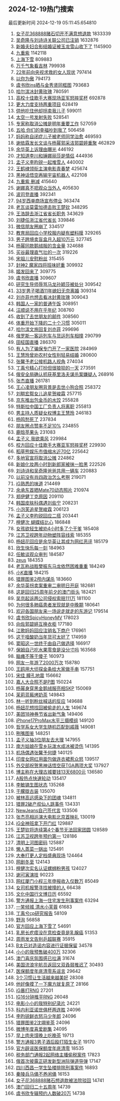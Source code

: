 ## 2024-12-19热门搜索 
最后更新时间 2024-12-19 05:11:45.654810 
1. [女子花368888赌石切开不满意想退款](https://s.weibo.com/weibo?q=%23%E5%A5%B3%E5%AD%90%E8%8A%B1368888%E8%B5%8C%E7%9F%B3%E5%88%87%E5%BC%80%E4%B8%8D%E6%BB%A1%E6%84%8F%E6%83%B3%E9%80%80%E6%AC%BE%23&t=31&band_rank=1&Refer=top) 1833339
1. [吴奇隆与刘诗诗关联公司已注销](https://s.weibo.com/weibo?q=%23%E5%90%B4%E5%A5%87%E9%9A%86%E4%B8%8E%E5%88%98%E8%AF%97%E8%AF%97%E5%85%B3%E8%81%94%E5%85%AC%E5%8F%B8%E5%B7%B2%E6%B3%A8%E9%94%80%23&t=31&band_rank=1&Refer=top) 1632876
1. [新婚夫妇合影结婚证被玉龙雪山收下了](https://s.weibo.com/weibo?q=%23%E6%96%B0%E5%A9%9A%E5%A4%AB%E5%A6%87%E5%90%88%E5%BD%B1%E7%BB%93%E5%A9%9A%E8%AF%81%E8%A2%AB%E7%8E%89%E9%BE%99%E9%9B%AA%E5%B1%B1%E6%94%B6%E4%B8%8B%E4%BA%86%23&t=31&band_rank=2&Refer=top) 1145900
1. [九重紫](https://s.weibo.com/weibo?q=%E4%B9%9D%E9%87%8D%E7%B4%AB&t=31&band_rank=1&Refer=top) 1142118
1. [上海下雪](https://s.weibo.com/weibo?q=%E4%B8%8A%E6%B5%B7%E4%B8%8B%E9%9B%AA&t=31&band_rank=2&Refer=top) 809883
1. [万千气象看吉林](https://s.weibo.com/weibo?q=%23%E4%B8%87%E5%8D%83%E6%B0%94%E8%B1%A1%E7%9C%8B%E5%90%89%E6%9E%97%23&t=31&band_rank=3&Refer=top) 799938
1. [22年前向央视求救的女人现状](https://s.weibo.com/weibo?q=%2322%E5%B9%B4%E5%89%8D%E5%90%91%E5%A4%AE%E8%A7%86%E6%B1%82%E6%95%91%E7%9A%84%E5%A5%B3%E4%BA%BA%E7%8E%B0%E7%8A%B6%23&t=31&band_rank=4&Refer=top) 797414
1. [以你为傲](https://s.weibo.com/weibo?q=%23%E4%BB%A5%E4%BD%A0%E4%B8%BA%E5%82%B2%23&t=31&band_rank=3&Refer=top) 794173
1. [虞书欣ins晒与金秀贤同框图](https://s.weibo.com/weibo?q=%23%E8%99%9E%E4%B9%A6%E6%AC%A3ins%E6%99%92%E4%B8%8E%E9%87%91%E7%A7%80%E8%B4%A4%E5%90%8C%E6%A1%86%E5%9B%BE%23&t=31&band_rank=5&Refer=top) 793683
1. [哈尔滨冰封黄玫瑰](https://s.weibo.com/weibo?q=%E5%93%88%E5%B0%94%E6%BB%A8%E5%86%B0%E5%B0%81%E9%BB%84%E7%8E%AB%E7%91%B0&t=31&band_rank=2&Refer=top) 780591
1. [高校十佳歌手大赛现场亚军怒摔奖杯](https://s.weibo.com/weibo?q=%23%E9%AB%98%E6%A0%A1%E5%8D%81%E4%BD%B3%E6%AD%8C%E6%89%8B%E5%A4%A7%E8%B5%9B%E7%8E%B0%E5%9C%BA%E4%BA%9A%E5%86%9B%E6%80%92%E6%91%94%E5%A5%96%E6%9D%AF%23&t=31&band_rank=4&Refer=top) 692878
1. [更大力度支持两重项目](https://s.weibo.com/weibo?q=%23%E6%9B%B4%E5%A4%A7%E5%8A%9B%E5%BA%A6%E6%94%AF%E6%8C%81%E4%B8%A4%E9%87%8D%E9%A1%B9%E7%9B%AE%23&t=31&band_rank=6&Refer=top) 628419
1. [供他吃住他却拐卖我儿子](https://s.weibo.com/weibo?q=%23%E4%BE%9B%E4%BB%96%E5%90%83%E4%BD%8F%E4%BB%96%E5%8D%B4%E6%8B%90%E5%8D%96%E6%88%91%E5%84%BF%E5%AD%90%23&t=31&band_rank=7&Refer=top) 599011
1. [太空一号发射失败](https://s.weibo.com/weibo?q=%23%E5%A4%AA%E7%A9%BA%E4%B8%80%E5%8F%B7%E5%8F%91%E5%B0%84%E5%A4%B1%E8%B4%A5%23&t=31&band_rank=8&Refer=top) 528541
1. [专家称取消公摊是明年重要工作](https://s.weibo.com/weibo?q=%23%E4%B8%93%E5%AE%B6%E7%A7%B0%E5%8F%96%E6%B6%88%E5%85%AC%E6%91%8A%E6%98%AF%E6%98%8E%E5%B9%B4%E9%87%8D%E8%A6%81%E5%B7%A5%E4%BD%9C%23&t=31&band_rank=6&Refer=top) 527059
1. [五哈 你们的幸福吵到我了](https://s.weibo.com/weibo?q=%E4%BA%94%E5%93%88%20%E4%BD%A0%E4%BB%AC%E7%9A%84%E5%B9%B8%E7%A6%8F%E5%90%B5%E5%88%B0%E6%88%91%E4%BA%86&t=31&band_rank=7&Refer=top) 506458
1. [妈妈称自闭症儿子被老师同学治愈](https://s.weibo.com/weibo?q=%23%E5%A6%88%E5%A6%88%E7%A7%B0%E8%87%AA%E9%97%AD%E7%97%87%E5%84%BF%E5%AD%90%E8%A2%AB%E8%80%81%E5%B8%88%E5%90%8C%E5%AD%A6%E6%B2%BB%E6%84%88%23&t=31&band_rank=4&Refer=top) 469593
1. [谢依霖发长文谈与杨幂郭采洁郭碧婷重聚](https://s.weibo.com/weibo?q=%23%E8%B0%A2%E4%BE%9D%E9%9C%96%E5%8F%91%E9%95%BF%E6%96%87%E8%B0%88%E4%B8%8E%E6%9D%A8%E5%B9%82%E9%83%AD%E9%87%87%E6%B4%81%E9%83%AD%E7%A2%A7%E5%A9%B7%E9%87%8D%E8%81%9A%23&t=31&band_rank=9&Refer=top) 462829
1. [余华英上诉理由曝光](https://s.weibo.com/weibo?q=%E4%BD%99%E5%8D%8E%E8%8B%B1%E4%B8%8A%E8%AF%89%E7%90%86%E7%94%B1%E6%9B%9D%E5%85%89&t=31&band_rank=10&Refer=top) 446192
1. [才知道李川和锤娜丽莎是情侣](https://s.weibo.com/weibo?q=%E6%89%8D%E7%9F%A5%E9%81%93%E6%9D%8E%E5%B7%9D%E5%92%8C%E9%94%A4%E5%A8%9C%E4%B8%BD%E8%8E%8E%E6%98%AF%E6%83%85%E4%BE%A3&t=31&band_rank=11&Refer=top) 444936
1. [孟子义李昀锐一起堆雪人](https://s.weibo.com/weibo?q=%23%E5%AD%9F%E5%AD%90%E4%B9%89%E6%9D%8E%E6%98%80%E9%94%90%E4%B8%80%E8%B5%B7%E5%A0%86%E9%9B%AA%E4%BA%BA%23&t=31&band_rank=12&Refer=top) 440002
1. [王鹤棣领衔主演电影青春梦](https://s.weibo.com/weibo?q=%23%E7%8E%8B%E9%B9%A4%E6%A3%A3%E9%A2%86%E8%A1%94%E4%B8%BB%E6%BC%94%E7%94%B5%E5%BD%B1%E9%9D%92%E6%98%A5%E6%A2%A6%23&t=31&band_rank=13&Refer=top) 425674
1. [黑神话悟空再输宇宙机器人](https://s.weibo.com/weibo?q=%23%E9%BB%91%E7%A5%9E%E8%AF%9D%E6%82%9F%E7%A9%BA%E5%86%8D%E8%BE%93%E5%AE%87%E5%AE%99%E6%9C%BA%E5%99%A8%E4%BA%BA%23&t=31&band_rank=5&Refer=top) 422108
1. [九重紫 删减](https://s.weibo.com/weibo?q=%E4%B9%9D%E9%87%8D%E7%B4%AB%20%E5%88%A0%E5%87%8F&t=31&band_rank=6&Refer=top) 415640
1. [谢娜真不把观众当外人](https://s.weibo.com/weibo?q=%E8%B0%A2%E5%A8%9C%E7%9C%9F%E4%B8%8D%E6%8A%8A%E8%A7%82%E4%BC%97%E5%BD%93%E5%A4%96%E4%BA%BA&t=31&band_rank=14&Refer=top) 405630
1. [波司登直播](https://s.weibo.com/weibo?q=%E6%B3%A2%E5%8F%B8%E7%99%BB%E7%9B%B4%E6%92%AD&t=31&band_rank=7&Refer=top) 392341
1. [94岁西单商场宣布停业](https://s.weibo.com/weibo?q=%2394%E5%B2%81%E8%A5%BF%E5%8D%95%E5%95%86%E5%9C%BA%E5%AE%A3%E5%B8%83%E5%81%9C%E4%B8%9A%23&t=31&band_rank=8&Refer=top) 363474
1. [老瓦谈莫雷加德击败王楚钦](https://s.weibo.com/weibo?q=%23%E8%80%81%E7%93%A6%E8%B0%88%E8%8E%AB%E9%9B%B7%E5%8A%A0%E5%BE%B7%E5%87%BB%E8%B4%A5%E7%8E%8B%E6%A5%9A%E9%92%A6%23&t=31&band_rank=9&Refer=top) 348295
1. [王浩辞去浙江省省长职务](https://s.weibo.com/weibo?q=%23%E7%8E%8B%E6%B5%A9%E8%BE%9E%E5%8E%BB%E6%B5%99%E6%B1%9F%E7%9C%81%E7%9C%81%E9%95%BF%E8%81%8C%E5%8A%A1%23&t=31&band_rank=11&Refer=top) 343629
1. [刘捷任浙江省代省长](https://s.weibo.com/weibo?q=%23%E5%88%98%E6%8D%B7%E4%BB%BB%E6%B5%99%E6%B1%9F%E7%9C%81%E4%BB%A3%E7%9C%81%E9%95%BF%23&t=31&band_rank=12&Refer=top) 339846
1. [微信朋友圈崩了](https://s.weibo.com/weibo?q=%E5%BE%AE%E4%BF%A1%E6%9C%8B%E5%8F%8B%E5%9C%88%E5%B4%A9%E4%BA%86&t=31&band_rank=13&Refer=top) 334517
1. [教育局回应小学校服内疑有塑料膜](https://s.weibo.com/weibo?q=%23%E6%95%99%E8%82%B2%E5%B1%80%E5%9B%9E%E5%BA%94%E5%B0%8F%E5%AD%A6%E6%A0%A1%E6%9C%8D%E5%86%85%E7%96%91%E6%9C%89%E5%A1%91%E6%96%99%E8%86%9C%23&t=31&band_rank=14&Refer=top) 329265
1. [男子跨境卖盲盒月入超10万元](https://s.weibo.com/weibo?q=%23%E7%94%B7%E5%AD%90%E8%B7%A8%E5%A2%83%E5%8D%96%E7%9B%B2%E7%9B%92%E6%9C%88%E5%85%A5%E8%B6%8510%E4%B8%87%E5%85%83%23&t=31&band_rank=15&Refer=top) 327745
1. [杨幂同款鹅绒服的含金量](https://s.weibo.com/weibo?q=%23%E6%9D%A8%E5%B9%82%E5%90%8C%E6%AC%BE%E9%B9%85%E7%BB%92%E6%9C%8D%E7%9A%84%E5%90%AB%E9%87%91%E9%87%8F%23&t=31&band_rank=16&Refer=top) 324688
1. [买谷最理直气壮的一次](https://s.weibo.com/weibo?q=%23%E4%B9%B0%E8%B0%B7%E6%9C%80%E7%90%86%E7%9B%B4%E6%B0%94%E5%A3%AE%E7%9A%84%E4%B8%80%E6%AC%A1%23&t=31&band_rank=17&Refer=top) 319226
1. [宋祖儿安慰粉丝](https://s.weibo.com/weibo?q=%23%E5%AE%8B%E7%A5%96%E5%84%BF%E5%AE%89%E6%85%B0%E7%B2%89%E4%B8%9D%23&t=31&band_rank=18&Refer=top) 315455
1. [封神2 魔家四将班味好重](https://s.weibo.com/weibo?q=%E5%B0%81%E7%A5%9E2%20%E9%AD%94%E5%AE%B6%E5%9B%9B%E5%B0%86%E7%8F%AD%E5%91%B3%E5%A5%BD%E9%87%8D&t=31&band_rank=9&Refer=top) 309932
1. [姬发回来了](https://s.weibo.com/weibo?q=%23%E5%A7%AC%E5%8F%91%E5%9B%9E%E6%9D%A5%E4%BA%86%23&t=31&band_rank=19&Refer=top) 309775
1. [虞书欣直播](https://s.weibo.com/weibo?q=%E8%99%9E%E4%B9%A6%E6%AC%A3%E7%9B%B4%E6%92%AD&t=31&band_rank=20&Refer=top) 309607
1. [研究生导师辱骂马龙孙颖莎被处分](https://s.weibo.com/weibo?q=%23%E7%A0%94%E7%A9%B6%E7%94%9F%E5%AF%BC%E5%B8%88%E8%BE%B1%E9%AA%82%E9%A9%AC%E9%BE%99%E5%AD%99%E9%A2%96%E8%8E%8E%E8%A2%AB%E5%A4%84%E5%88%86%23&t=31&band_rank=21&Refer=top) 309542
1. [33岁男子喝酒11年媳妇无奈离婚](https://s.weibo.com/weibo?q=%2333%E5%B2%81%E7%94%B7%E5%AD%90%E5%96%9D%E9%85%9211%E5%B9%B4%E5%AA%B3%E5%A6%87%E6%97%A0%E5%A5%88%E7%A6%BB%E5%A9%9A%23&t=31&band_rank=22&Refer=top) 309314
1. [刘亦菲也想去看冰封黄玫瑰](https://s.weibo.com/weibo?q=%23%E5%88%98%E4%BA%A6%E8%8F%B2%E4%B9%9F%E6%83%B3%E5%8E%BB%E7%9C%8B%E5%86%B0%E5%B0%81%E9%BB%84%E7%8E%AB%E7%91%B0%23&t=31&band_rank=23&Refer=top) 309043
1. [韩国人一家的普通午饭](https://s.weibo.com/weibo?q=%E9%9F%A9%E5%9B%BD%E4%BA%BA%E4%B8%80%E5%AE%B6%E7%9A%84%E6%99%AE%E9%80%9A%E5%8D%88%E9%A5%AD&t=31&band_rank=24&Refer=top) 308951
1. [汪顺说不用在乎年纪](https://s.weibo.com/weibo?q=%23%E6%B1%AA%E9%A1%BA%E8%AF%B4%E4%B8%8D%E7%94%A8%E5%9C%A8%E4%B9%8E%E5%B9%B4%E7%BA%AA%23&t=31&band_rank=25&Refer=top) 308760
1. [收到了去世朋友的邮件](https://s.weibo.com/weibo?q=%E6%94%B6%E5%88%B0%E4%BA%86%E5%8E%BB%E4%B8%96%E6%9C%8B%E5%8F%8B%E7%9A%84%E9%82%AE%E4%BB%B6&t=31&band_rank=26&Refer=top) 308560
1. [体重开始下降的二十个习惯](https://s.weibo.com/weibo?q=%23%E4%BD%93%E9%87%8D%E5%BC%80%E5%A7%8B%E4%B8%8B%E9%99%8D%E7%9A%84%E4%BA%8C%E5%8D%81%E4%B8%AA%E4%B9%A0%E6%83%AF%23&t=31&band_rank=22&Refer=top) 305011
1. [哈尔滨文旅回复刘亦菲](https://s.weibo.com/weibo?q=%23%E5%93%88%E5%B0%94%E6%BB%A8%E6%96%87%E6%97%85%E5%9B%9E%E5%A4%8D%E5%88%98%E4%BA%A6%E8%8F%B2%23&t=31&band_rank=11&Refer=top) 299696
1. [俄罗斯一客运列车与货运列车相撞](https://s.weibo.com/weibo?q=%23%E4%BF%84%E7%BD%97%E6%96%AF%E4%B8%80%E5%AE%A2%E8%BF%90%E5%88%97%E8%BD%A6%E4%B8%8E%E8%B4%A7%E8%BF%90%E5%88%97%E8%BD%A6%E7%9B%B8%E6%92%9E%23&t=31&band_rank=13&Refer=top) 290799
1. [田柾国直播](https://s.weibo.com/weibo?q=%23%E7%94%B0%E6%9F%BE%E5%9B%BD%E7%9B%B4%E6%92%AD%23&t=31&band_rank=14&Refer=top) 286370
1. [有人为了骗保专门开了一家医院](https://s.weibo.com/weibo?q=%23%E6%9C%89%E4%BA%BA%E4%B8%BA%E4%BA%86%E9%AA%97%E4%BF%9D%E4%B8%93%E9%97%A8%E5%BC%80%E4%BA%86%E4%B8%80%E5%AE%B6%E5%8C%BB%E9%99%A2%23&t=31&band_rank=15&Refer=top) 284969
1. [王慧玲曾劝农村女性别轻易结婚](https://s.weibo.com/weibo?q=%23%E7%8E%8B%E6%85%A7%E7%8E%B2%E6%9B%BE%E5%8A%9D%E5%86%9C%E6%9D%91%E5%A5%B3%E6%80%A7%E5%88%AB%E8%BD%BB%E6%98%93%E7%BB%93%E5%A9%9A%23&t=31&band_rank=16&Refer=top) 280600
1. [张馨予老公接机路人视角](https://s.weibo.com/weibo?q=%23%E5%BC%A0%E9%A6%A8%E4%BA%88%E8%80%81%E5%85%AC%E6%8E%A5%E6%9C%BA%E8%B7%AF%E4%BA%BA%E8%A7%86%E8%A7%92%23&t=31&band_rank=17&Refer=top) 274034
1. [丁禹兮精心打扮但很狼狈的一天](https://s.weibo.com/weibo?q=%23%E4%B8%81%E7%A6%B9%E5%85%AE%E7%B2%BE%E5%BF%83%E6%89%93%E6%89%AE%E4%BD%86%E5%BE%88%E7%8B%BC%E7%8B%88%E7%9A%84%E4%B8%80%E5%A4%A9%23&t=31&band_rank=18&Refer=top) 273591
1. [俄安全局确认抓获基里洛夫谋杀案嫌疑人](https://s.weibo.com/weibo?q=%23%E4%BF%84%E5%AE%89%E5%85%A8%E5%B1%80%E7%A1%AE%E8%AE%A4%E6%8A%93%E8%8E%B7%E5%9F%BA%E9%87%8C%E6%B4%9B%E5%A4%AB%E8%B0%8B%E6%9D%80%E6%A1%88%E5%AB%8C%E7%96%91%E4%BA%BA%23&t=31&band_rank=28&Refer=top) 268916
1. [张杰直播](https://s.weibo.com/weibo?q=%E5%BC%A0%E6%9D%B0%E7%9B%B4%E6%92%AD&t=31&band_rank=20&Refer=top) 261781
1. [王心凌朋友圈背景是去世小狗合照](https://s.weibo.com/weibo?q=%E7%8E%8B%E5%BF%83%E5%87%8C%E6%9C%8B%E5%8F%8B%E5%9C%88%E8%83%8C%E6%99%AF%E6%98%AF%E5%8E%BB%E4%B8%96%E5%B0%8F%E7%8B%97%E5%90%88%E7%85%A7&t=31&band_rank=29&Refer=top) 258372
1. [刘畊宏帮女儿追星贺峻霖](https://s.weibo.com/weibo?q=%23%E5%88%98%E7%95%8A%E5%AE%8F%E5%B8%AE%E5%A5%B3%E5%84%BF%E8%BF%BD%E6%98%9F%E8%B4%BA%E5%B3%BB%E9%9C%96%23&t=31&band_rank=22&Refer=top) 257715
1. [京东推出包金币的水饺](https://s.weibo.com/weibo?q=%23%E4%BA%AC%E4%B8%9C%E6%8E%A8%E5%87%BA%E5%8C%85%E9%87%91%E5%B8%81%E7%9A%84%E6%B0%B4%E9%A5%BA%23&t=31&band_rank=30&Refer=top) 255828
1. [特斯拉中国工厂负责人将离职](https://s.weibo.com/weibo?q=%23%E7%89%B9%E6%96%AF%E6%8B%89%E4%B8%AD%E5%9B%BD%E5%B7%A5%E5%8E%82%E8%B4%9F%E8%B4%A3%E4%BA%BA%E5%B0%86%E7%A6%BB%E8%81%8C%23&t=31&band_rank=31&Refer=top) 255813
1. [男主持人质疑女权博主王慧玲](https://s.weibo.com/weibo?q=%23%E7%94%B7%E4%B8%BB%E6%8C%81%E4%BA%BA%E8%B4%A8%E7%96%91%E5%A5%B3%E6%9D%83%E5%8D%9A%E4%B8%BB%E7%8E%8B%E6%85%A7%E7%8E%B2%23&t=31&band_rank=23&Refer=top) 246183
1. [杨鸣愁死了](https://s.weibo.com/weibo?q=%23%E6%9D%A8%E9%B8%A3%E6%84%81%E6%AD%BB%E4%BA%86%23&t=31&band_rank=25&Refer=top) 237834
1. [朋友圈点赞率不足10%](https://s.weibo.com/weibo?q=%23%E6%9C%8B%E5%8F%8B%E5%9C%88%E7%82%B9%E8%B5%9E%E7%8E%87%E4%B8%8D%E8%B6%B310%25%23&t=31&band_rank=26&Refer=top) 234855
1. [鹿晗苹果头](https://s.weibo.com/weibo?q=%E9%B9%BF%E6%99%97%E8%8B%B9%E6%9E%9C%E5%A4%B4&t=31&band_rank=27&Refer=top) 231083
1. [孟子义 我欲乘风](https://s.weibo.com/weibo?q=%E5%AD%9F%E5%AD%90%E4%B9%89%20%E6%88%91%E6%AC%B2%E4%B9%98%E9%A3%8E&t=31&band_rank=28&Refer=top) 229984
1. [校方回应十佳歌手大赛亚军怒摔奖杯](https://s.weibo.com/weibo?q=%23%E6%A0%A1%E6%96%B9%E5%9B%9E%E5%BA%94%E5%8D%81%E4%BD%B3%E6%AD%8C%E6%89%8B%E5%A4%A7%E8%B5%9B%E4%BA%9A%E5%86%9B%E6%80%92%E6%91%94%E5%A5%96%E6%9D%AF%23&t=31&band_rank=29&Refer=top) 229930
1. [稻草熊娱乐市值缩水近70亿](https://s.weibo.com/weibo?q=%23%E7%A8%BB%E8%8D%89%E7%86%8A%E5%A8%B1%E4%B9%90%E5%B8%82%E5%80%BC%E7%BC%A9%E6%B0%B4%E8%BF%9170%E4%BA%BF%23&t=31&band_rank=30&Refer=top) 225642
1. [多地官宣将取消公摊](https://s.weibo.com/weibo?q=%23%E5%A4%9A%E5%9C%B0%E5%AE%98%E5%AE%A3%E5%B0%86%E5%8F%96%E6%B6%88%E5%85%AC%E6%91%8A%23&t=31&band_rank=31&Refer=top) 224862
1. [新娘化妆两小时到新郎家被抹一脸黑](https://s.weibo.com/weibo?q=%23%E6%96%B0%E5%A8%98%E5%8C%96%E5%A6%86%E4%B8%A4%E5%B0%8F%E6%97%B6%E5%88%B0%E6%96%B0%E9%83%8E%E5%AE%B6%E8%A2%AB%E6%8A%B9%E4%B8%80%E8%84%B8%E9%BB%91%23&t=31&band_rank=32&Refer=top) 222526
1. [刘诗诗和吴奇隆爸爸共用一辆车](https://s.weibo.com/weibo?q=%23%E5%88%98%E8%AF%97%E8%AF%97%E5%92%8C%E5%90%B4%E5%A5%87%E9%9A%86%E7%88%B8%E7%88%B8%E5%85%B1%E7%94%A8%E4%B8%80%E8%BE%86%E8%BD%A6%23&t=31&band_rank=33&Refer=top) 220883
1. [以前没有肖四政治怎么考啊](https://s.weibo.com/weibo?q=%23%E4%BB%A5%E5%89%8D%E6%B2%A1%E6%9C%89%E8%82%96%E5%9B%9B%E6%94%BF%E6%B2%BB%E6%80%8E%E4%B9%88%E8%80%83%E5%95%8A%23&t=31&band_rank=15&Refer=top) 219071
1. [iG熟悉的味道](https://s.weibo.com/weibo?q=%23iG%E7%86%9F%E6%82%89%E7%9A%84%E5%91%B3%E9%81%93%23&t=31&band_rank=34&Refer=top) 214469
1. [余承东首晒Mate70动态照片](https://s.weibo.com/weibo?q=%23%E4%BD%99%E6%89%BF%E4%B8%9C%E9%A6%96%E6%99%92Mate70%E5%8A%A8%E6%80%81%E7%85%A7%E7%89%87%23&t=31&band_rank=16&Refer=top) 210974
1. [郑伊健丁克原因](https://s.weibo.com/weibo?q=%23%E9%83%91%E4%BC%8A%E5%81%A5%E4%B8%81%E5%85%8B%E5%8E%9F%E5%9B%A0%23&t=31&band_rank=35&Refer=top) 209110
1. [韩国皮肤科偶遇刘些宁](https://s.weibo.com/weibo?q=%23%E9%9F%A9%E5%9B%BD%E7%9A%AE%E8%82%A4%E7%A7%91%E5%81%B6%E9%81%87%E5%88%98%E4%BA%9B%E5%AE%81%23&t=31&band_rank=33&Refer=top) 208231
1. [小泡芙追星贺峻霖](https://s.weibo.com/weibo?q=%23%E5%B0%8F%E6%B3%A1%E8%8A%99%E8%BF%BD%E6%98%9F%E8%B4%BA%E5%B3%BB%E9%9C%96%23&t=31&band_rank=34&Refer=top) 206123
1. [孟子义李昀锐回应二搭](https://s.weibo.com/weibo?q=%23%E5%AD%9F%E5%AD%90%E4%B9%89%E6%9D%8E%E6%98%80%E9%94%90%E5%9B%9E%E5%BA%94%E4%BA%8C%E6%90%AD%23&t=31&band_rank=17&Refer=top) 203441
1. [檀健次 蝴蝶结比心](https://s.weibo.com/weibo?q=%E6%AA%80%E5%81%A5%E6%AC%A1%20%E8%9D%B4%E8%9D%B6%E7%BB%93%E6%AF%94%E5%BF%83&t=31&band_rank=35&Refer=top) 186848
1. [女孩欲轻生被劝4小时多了个干爹](https://s.weibo.com/weibo?q=%23%E5%A5%B3%E5%AD%A9%E6%AC%B2%E8%BD%BB%E7%94%9F%E8%A2%AB%E5%8A%9D4%E5%B0%8F%E6%97%B6%E5%A4%9A%E4%BA%86%E4%B8%AA%E5%B9%B2%E7%88%B9%23&t=31&band_rank=18&Refer=top) 185408
1. [江苏卫视跨年动物塑阵容线索](https://s.weibo.com/weibo?q=%E6%B1%9F%E8%8B%8F%E5%8D%AB%E8%A7%86%E8%B7%A8%E5%B9%B4%E5%8A%A8%E7%89%A9%E5%A1%91%E9%98%B5%E5%AE%B9%E7%BA%BF%E7%B4%A2&t=31&band_rank=19&Refer=top) 185355
1. [杨妞花回应是余华英让其成为网红恶评](https://s.weibo.com/weibo?q=%23%E6%9D%A8%E5%A6%9E%E8%8A%B1%E5%9B%9E%E5%BA%94%E6%98%AF%E4%BD%99%E5%8D%8E%E8%8B%B1%E8%AE%A9%E5%85%B6%E6%88%90%E4%B8%BA%E7%BD%91%E7%BA%A2%E6%81%B6%E8%AF%84%23&t=31&band_rank=20&Refer=top) 185179
1. [欣生快乐每一刻](https://s.weibo.com/weibo?q=%23%E6%AC%A3%E7%94%9F%E5%BF%AB%E4%B9%90%E6%AF%8F%E4%B8%80%E5%88%BB%23&t=31&band_rank=21&Refer=top) 184963
1. [任敏谈观众审判](https://s.weibo.com/weibo?q=%23%E4%BB%BB%E6%95%8F%E8%B0%88%E8%A7%82%E4%BC%97%E5%AE%A1%E5%88%A4%23&t=31&band_rank=23&Refer=top) 184587
1. [zeus](https://s.weibo.com/weibo?q=zeus&t=31&band_rank=24&Refer=top) 184353
1. [老瓦称战胜樊振东马龙依然困难重重](https://s.weibo.com/weibo?q=%23%E8%80%81%E7%93%A6%E7%A7%B0%E6%88%98%E8%83%9C%E6%A8%8A%E6%8C%AF%E4%B8%9C%E9%A9%AC%E9%BE%99%E4%BE%9D%E7%84%B6%E5%9B%B0%E9%9A%BE%E9%87%8D%E9%87%8D%23&t=31&band_rank=25&Refer=top) 184249
1. [小K直播](https://s.weibo.com/weibo?q=%E5%B0%8FK%E7%9B%B4%E6%92%AD&t=31&band_rank=36&Refer=top) 184215
1. [猎罪图鉴2颅内谋杀](https://s.weibo.com/weibo?q=%23%E7%8C%8E%E7%BD%AA%E5%9B%BE%E9%89%B42%E9%A2%85%E5%86%85%E8%B0%8B%E6%9D%80%23&t=31&band_rank=26&Refer=top) 183660
1. [余华英拐卖案重审二审明日开庭](https://s.weibo.com/weibo?q=%23%E4%BD%99%E5%8D%8E%E8%8B%B1%E6%8B%90%E5%8D%96%E6%A1%88%E9%87%8D%E5%AE%A1%E4%BA%8C%E5%AE%A1%E6%98%8E%E6%97%A5%E5%BC%80%E5%BA%AD%23&t=31&band_rank=27&Refer=top) 182681
1. [这是回归25周年前夕的澳门街头](https://s.weibo.com/weibo?q=%23%E8%BF%99%E6%98%AF%E5%9B%9E%E5%BD%9225%E5%91%A8%E5%B9%B4%E5%89%8D%E5%A4%95%E7%9A%84%E6%BE%B3%E9%97%A8%E8%A1%97%E5%A4%B4%23&t=31&band_rank=28&Refer=top) 182421
1. [吴京起诉两公司侵权索赔111万](https://s.weibo.com/weibo?q=%23%E5%90%B4%E4%BA%AC%E8%B5%B7%E8%AF%89%E4%B8%A4%E5%85%AC%E5%8F%B8%E4%BE%B5%E6%9D%83%E7%B4%A2%E8%B5%94111%E4%B8%87%23&t=31&band_rank=29&Refer=top) 181100
1. [为何很多肺癌患者发现就是中晚期](https://s.weibo.com/weibo?q=%23%E4%B8%BA%E4%BD%95%E5%BE%88%E5%A4%9A%E8%82%BA%E7%99%8C%E6%82%A3%E8%80%85%E5%8F%91%E7%8E%B0%E5%B0%B1%E6%98%AF%E4%B8%AD%E6%99%9A%E6%9C%9F%23&t=31&band_rank=30&Refer=top) 180641
1. [欢迎各国朋友来一场说走就走的东游记](https://s.weibo.com/weibo?q=%23%E6%AC%A2%E8%BF%8E%E5%90%84%E5%9B%BD%E6%9C%8B%E5%8F%8B%E6%9D%A5%E4%B8%80%E5%9C%BA%E8%AF%B4%E8%B5%B0%E5%B0%B1%E8%B5%B0%E7%9A%84%E4%B8%9C%E6%B8%B8%E8%AE%B0%23&t=31&band_rank=31&Refer=top) 179514
1. [虞书欣SpicyHoneyMV](https://s.weibo.com/weibo?q=%E8%99%9E%E4%B9%A6%E6%AC%A3SpicyHoneyMV&t=31&band_rank=33&Refer=top) 178023
1. [向佐郭碧婷互换衣柜](https://s.weibo.com/weibo?q=%E5%90%91%E4%BD%90%E9%83%AD%E7%A2%A7%E5%A9%B7%E4%BA%92%E6%8D%A2%E8%A1%A3%E6%9F%9C&t=31&band_rank=34&Refer=top) 177180
1. [江歌妈妈回应注销名下商户](https://s.weibo.com/weibo?q=%23%E6%B1%9F%E6%AD%8C%E5%A6%88%E5%A6%88%E5%9B%9E%E5%BA%94%E6%B3%A8%E9%94%80%E5%90%8D%E4%B8%8B%E5%95%86%E6%88%B7%23&t=31&band_rank=35&Refer=top) 176961
1. [这干噎酸奶当年货可太好了](https://s.weibo.com/weibo?q=%E8%BF%99%E5%B9%B2%E5%99%8E%E9%85%B8%E5%A5%B6%E5%BD%93%E5%B9%B4%E8%B4%A7%E5%8F%AF%E5%A4%AA%E5%A5%BD%E4%BA%86&t=31&band_rank=36&Refer=top) 174959
1. [窦昭这一世终于由自己做选择](https://s.weibo.com/weibo?q=%E7%AA%A6%E6%98%AD%E8%BF%99%E4%B8%80%E4%B8%96%E7%BB%88%E4%BA%8E%E7%94%B1%E8%87%AA%E5%B7%B1%E5%81%9A%E9%80%89%E6%8B%A9&t=31&band_rank=37&Refer=top) 166917
1. [保姆自己吃水果零食是没分寸吗](https://s.weibo.com/weibo?q=%23%E4%BF%9D%E5%A7%86%E8%87%AA%E5%B7%B1%E5%90%83%E6%B0%B4%E6%9E%9C%E9%9B%B6%E9%A3%9F%E6%98%AF%E6%B2%A1%E5%88%86%E5%AF%B8%E5%90%97%23&t=31&band_rank=38&Refer=top) 163568
1. [脑瘫不等于傻子](https://s.weibo.com/weibo?q=%E8%84%91%E7%98%AB%E4%B8%8D%E7%AD%89%E4%BA%8E%E5%82%BB%E5%AD%90&t=31&band_rank=39&Refer=top) 160973
1. [网友一年游了2000万次](https://s.weibo.com/weibo?q=%23%E7%BD%91%E5%8F%8B%E4%B8%80%E5%B9%B4%E6%B8%B8%E4%BA%862000%E4%B8%87%E6%AC%A1%23&t=31&band_rank=40&Refer=top) 158780
1. [王鸥用大侦探金条给大家做手串](https://s.weibo.com/weibo?q=%23%E7%8E%8B%E9%B8%A5%E7%94%A8%E5%A4%A7%E4%BE%A6%E6%8E%A2%E9%87%91%E6%9D%A1%E7%BB%99%E5%A4%A7%E5%AE%B6%E5%81%9A%E6%89%8B%E4%B8%B2%23&t=31&band_rank=41&Refer=top) 157751
1. [宋佳 瞳孔地震](https://s.weibo.com/weibo?q=%E5%AE%8B%E4%BD%B3%20%E7%9E%B3%E5%AD%94%E5%9C%B0%E9%9C%87&t=31&band_rank=38&Refer=top) 156662
1. [嘉人大合照不是P图](https://s.weibo.com/weibo?q=%23%E5%98%89%E4%BA%BA%E5%A4%A7%E5%90%88%E7%85%A7%E4%B8%8D%E6%98%AFP%E5%9B%BE%23&t=31&band_rank=36&Refer=top) 150224
1. [杨幂身穿黑金鹅绒服亮相SKP](https://s.weibo.com/weibo?q=%E6%9D%A8%E5%B9%82%E8%BA%AB%E7%A9%BF%E9%BB%91%E9%87%91%E9%B9%85%E7%BB%92%E6%9C%8D%E4%BA%AE%E7%9B%B8SKP&t=31&band_rank=37&Refer=top) 150069
1. [茉莉蓝莓烤奶茶](https://s.weibo.com/weibo?q=%E8%8C%89%E8%8E%89%E8%93%9D%E8%8E%93%E7%83%A4%E5%A5%B6%E8%8C%B6&t=31&band_rank=38&Refer=top) 149843
1. [林一听到粉丝喊话的反应](https://s.weibo.com/weibo?q=%E6%9E%97%E4%B8%80%E5%90%AC%E5%88%B0%E7%B2%89%E4%B8%9D%E5%96%8A%E8%AF%9D%E7%9A%84%E5%8F%8D%E5%BA%94&t=31&band_rank=39&Refer=top) 149688
1. [杨妞花想找回被偷走的人生](https://s.weibo.com/weibo?q=%23%E6%9D%A8%E5%A6%9E%E8%8A%B1%E6%83%B3%E6%89%BE%E5%9B%9E%E8%A2%AB%E5%81%B7%E8%B5%B0%E7%9A%84%E4%BA%BA%E7%94%9F%23&t=31&band_rank=40&Refer=top) 149674
1. [美团18神券节省出新气象](https://s.weibo.com/weibo?q=%23%E7%BE%8E%E5%9B%A218%E7%A5%9E%E5%88%B8%E8%8A%82%E7%9C%81%E5%87%BA%E6%96%B0%E6%B0%94%E8%B1%A1%23&t=31&band_rank=40&Refer=top) 149406
1. [iPhone17ProMax水平三摄模组](https://s.weibo.com/weibo?q=%23iPhone17ProMax%E6%B0%B4%E5%B9%B3%E4%B8%89%E6%91%84%E6%A8%A1%E7%BB%84%23&t=31&band_rank=41&Refer=top) 149120
1. [哲学系女大学生随机匹配到戚薇](https://s.weibo.com/weibo?q=%23%E5%93%B2%E5%AD%A6%E7%B3%BB%E5%A5%B3%E5%A4%A7%E5%AD%A6%E7%94%9F%E9%9A%8F%E6%9C%BA%E5%8C%B9%E9%85%8D%E5%88%B0%E6%88%9A%E8%96%87%23&t=31&band_rank=42&Refer=top) 149081
1. [咧嘴图鉴](https://s.weibo.com/weibo?q=%E5%92%A7%E5%98%B4%E5%9B%BE%E9%89%B4&t=31&band_rank=43&Refer=top) 148251
1. [孟子义抽3位朋友去大理](https://s.weibo.com/weibo?q=%23%E5%AD%9F%E5%AD%90%E4%B9%89%E6%8A%BD3%E4%BD%8D%E6%9C%8B%E5%8F%8B%E5%8E%BB%E5%A4%A7%E7%90%86%23&t=31&band_rank=44&Refer=top) 147955
1. [南方姑娘在雪乡玩泼水成冰被烫伤](https://s.weibo.com/weibo?q=%23%E5%8D%97%E6%96%B9%E5%A7%91%E5%A8%98%E5%9C%A8%E9%9B%AA%E4%B9%A1%E7%8E%A9%E6%B3%BC%E6%B0%B4%E6%88%90%E5%86%B0%E8%A2%AB%E7%83%AB%E4%BC%A4%23&t=31&band_rank=45&Refer=top) 141395
1. [机场偶遇张馨予何捷](https://s.weibo.com/weibo?q=%23%E6%9C%BA%E5%9C%BA%E5%81%B6%E9%81%87%E5%BC%A0%E9%A6%A8%E4%BA%88%E4%BD%95%E6%8D%B7%23&t=31&band_rank=43&Refer=top) 140125
1. [印度女网红用面包做连衣裙惹众怒](https://s.weibo.com/weibo?q=%23%E5%8D%B0%E5%BA%A6%E5%A5%B3%E7%BD%91%E7%BA%A2%E7%94%A8%E9%9D%A2%E5%8C%85%E5%81%9A%E8%BF%9E%E8%A1%A3%E8%A3%99%E6%83%B9%E4%BC%97%E6%80%92%23&t=31&band_rank=42&Refer=top) 139517
1. [外交部祝贺黑神话悟空获TGA两项大奖](https://s.weibo.com/weibo?q=%23%E5%A4%96%E4%BA%A4%E9%83%A8%E7%A5%9D%E8%B4%BA%E9%BB%91%E7%A5%9E%E8%AF%9D%E6%82%9F%E7%A9%BA%E8%8E%B7TGA%E4%B8%A4%E9%A1%B9%E5%A4%A7%E5%A5%96%23&t=31&band_rank=43&Refer=top) 137927
1. [博主称在大理古城要钱13天6800元](https://s.weibo.com/weibo?q=%23%E5%8D%9A%E4%B8%BB%E7%A7%B0%E5%9C%A8%E5%A4%A7%E7%90%86%E5%8F%A4%E5%9F%8E%E8%A6%81%E9%92%B113%E5%A4%A96800%E5%85%83%23&t=31&band_rank=44&Refer=top) 136580
1. [A股热点快速轮动](https://s.weibo.com/weibo?q=%23A%E8%82%A1%E7%83%AD%E7%82%B9%E5%BF%AB%E9%80%9F%E8%BD%AE%E5%8A%A8%23&t=31&band_rank=44&Refer=top) 135417
1. [李敏镐生图状态](https://s.weibo.com/weibo?q=%E6%9D%8E%E6%95%8F%E9%95%90%E7%94%9F%E5%9B%BE%E7%8A%B6%E6%80%81&t=31&band_rank=45&Refer=top) 135268
1. [于朦胧古装](https://s.weibo.com/weibo?q=%E4%BA%8E%E6%9C%A6%E8%83%A7%E5%8F%A4%E8%A3%85&t=31&band_rank=46&Refer=top) 135070
1. [被林高远感染下的团魂](https://s.weibo.com/weibo?q=%E8%A2%AB%E6%9E%97%E9%AB%98%E8%BF%9C%E6%84%9F%E6%9F%93%E4%B8%8B%E7%9A%84%E5%9B%A2%E9%AD%82&t=31&band_rank=46&Refer=top) 134811
1. [猎罪2破产叔仙人跳事件](https://s.weibo.com/weibo?q=%E7%8C%8E%E7%BD%AA2%E7%A0%B4%E4%BA%A7%E5%8F%94%E4%BB%99%E4%BA%BA%E8%B7%B3%E4%BA%8B%E4%BB%B6&t=31&band_rank=47&Refer=top) 134331
1. [NewJeans自己签代言](https://s.weibo.com/weibo?q=%23NewJeans%E8%87%AA%E5%B7%B1%E7%AD%BE%E4%BB%A3%E8%A8%80%23&t=31&band_rank=46&Refer=top) 133506
1. [张杰亮相巡演大电影北京首映礼](https://s.weibo.com/weibo?q=%23%E5%BC%A0%E6%9D%B0%E4%BA%AE%E7%9B%B8%E5%B7%A1%E6%BC%94%E5%A4%A7%E7%94%B5%E5%BD%B1%E5%8C%97%E4%BA%AC%E9%A6%96%E6%98%A0%E7%A4%BC%23&t=31&band_rank=47&Refer=top) 130019
1. [iG全神班拿下开门红](https://s.weibo.com/weibo?q=%23iG%E5%85%A8%E7%A5%9E%E7%8F%AD%E6%8B%BF%E4%B8%8B%E5%BC%80%E9%97%A8%E7%BA%A2%23&t=31&band_rank=47&Refer=top) 129887
1. [王楚钦将连续第4个春节无法回家团圆](https://s.weibo.com/weibo?q=%23%E7%8E%8B%E6%A5%9A%E9%92%A6%E5%B0%86%E8%BF%9E%E7%BB%AD%E7%AC%AC4%E4%B8%AA%E6%98%A5%E8%8A%82%E6%97%A0%E6%B3%95%E5%9B%9E%E5%AE%B6%E5%9B%A2%E5%9C%86%23&t=31&band_rank=48&Refer=top) 128589
1. [江苏卫视跨年预约第一](https://s.weibo.com/weibo?q=%23%E6%B1%9F%E8%8B%8F%E5%8D%AB%E8%A7%86%E8%B7%A8%E5%B9%B4%E9%A2%84%E7%BA%A6%E7%AC%AC%E4%B8%80%23&t=31&band_rank=49&Refer=top) 128186
1. [清明上河图密码](https://s.weibo.com/weibo?q=%E6%B8%85%E6%98%8E%E4%B8%8A%E6%B2%B3%E5%9B%BE%E5%AF%86%E7%A0%81&t=31&band_rank=48&Refer=top) 125887
1. [懒人蒸菜一锅出](https://s.weibo.com/weibo?q=%E6%87%92%E4%BA%BA%E8%92%B8%E8%8F%9C%E4%B8%80%E9%94%85%E5%87%BA&t=31&band_rank=50&Refer=top) 125491
1. [大奉打更人定档盛典现场](https://s.weibo.com/weibo?q=%23%E5%A4%A7%E5%A5%89%E6%89%93%E6%9B%B4%E4%BA%BA%E5%AE%9A%E6%A1%A3%E7%9B%9B%E5%85%B8%E7%8E%B0%E5%9C%BA%23&t=31&band_rank=50&Refer=top) 124464
1. [网剧冬至](https://s.weibo.com/weibo?q=%E7%BD%91%E5%89%A7%E5%86%AC%E8%87%B3&t=31&band_rank=49&Refer=top) 124143
1. [檀健次实名认证螺蛳粉男孩](https://s.weibo.com/weibo?q=%E6%AA%80%E5%81%A5%E6%AC%A1%E5%AE%9E%E5%90%8D%E8%AE%A4%E8%AF%81%E8%9E%BA%E8%9B%B3%E7%B2%89%E7%94%B7%E5%AD%A9&t=31&band_rank=50&Refer=top) 124027
1. [谢可寅演技](https://s.weibo.com/weibo?q=%E8%B0%A2%E5%8F%AF%E5%AF%85%E6%BC%94%E6%8A%80&t=31&band_rank=5&Refer=top) 90223
1. [网红厦门小程三年申报收入仅数万](https://s.weibo.com/weibo?q=%23%E7%BD%91%E7%BA%A2%E5%8E%A6%E9%97%A8%E5%B0%8F%E7%A8%8B%E4%B8%89%E5%B9%B4%E7%94%B3%E6%8A%A5%E6%94%B6%E5%85%A5%E4%BB%85%E6%95%B0%E4%B8%87%23&t=31&band_rank=6&Refer=top) 85049
1. [女司机报警寻找被撞的人](https://s.weibo.com/weibo?q=%23%E5%A5%B3%E5%8F%B8%E6%9C%BA%E6%8A%A5%E8%AD%A6%E5%AF%BB%E6%89%BE%E8%A2%AB%E6%92%9E%E7%9A%84%E4%BA%BA%23&t=31&band_rank=9&Refer=top) 66438
1. [文化中国行文博日历](https://s.weibo.com/weibo?q=%23%E6%96%87%E5%8C%96%E4%B8%AD%E5%9B%BD%E8%A1%8C%E6%96%87%E5%8D%9A%E6%97%A5%E5%8E%86%23&t=31&band_rank=10&Refer=top) 65592
1. [警方通报上海一住宅发生刑事案件](https://s.weibo.com/weibo?q=%23%E8%AD%A6%E6%96%B9%E9%80%9A%E6%8A%A5%E4%B8%8A%E6%B5%B7%E4%B8%80%E4%BD%8F%E5%AE%85%E5%8F%91%E7%94%9F%E5%88%91%E4%BA%8B%E6%A1%88%E4%BB%B6%23&t=31&band_rank=12&Refer=top) 63294
1. [一笑倾城 清水小芙蓉](https://s.weibo.com/weibo?q=%E4%B8%80%E7%AC%91%E5%80%BE%E5%9F%8E%20%E6%B8%85%E6%B0%B4%E5%B0%8F%E8%8A%99%E8%93%89&t=31&band_rank=13&Refer=top) 61683
1. [丁禹兮cp研究报告](https://s.weibo.com/weibo?q=%23%E4%B8%81%E7%A6%B9%E5%85%AEcp%E7%A0%94%E7%A9%B6%E6%8A%A5%E5%91%8A%23&t=31&band_rank=16&Refer=top) 58109
1. [野洵](https://s.weibo.com/weibo?q=%E9%87%8E%E6%B4%B5&t=31&band_rank=17&Refer=top) 56858
1. [官方回应上海下雪了](https://s.weibo.com/weibo?q=%23%E5%AE%98%E6%96%B9%E5%9B%9E%E5%BA%94%E4%B8%8A%E6%B5%B7%E4%B8%8B%E9%9B%AA%E4%BA%86%23&t=31&band_rank=18&Refer=top) 54691
1. [乳房长疙瘩没在意检查竟是乳腺癌](https://s.weibo.com/weibo?q=%23%E4%B9%B3%E6%88%BF%E9%95%BF%E7%96%99%E7%98%A9%E6%B2%A1%E5%9C%A8%E6%84%8F%E6%A3%80%E6%9F%A5%E7%AB%9F%E6%98%AF%E4%B9%B3%E8%85%BA%E7%99%8C%23&t=31&band_rank=22&Refer=top) 51353
1. [周雨发文告别乒超联赛](https://s.weibo.com/weibo?q=%23%E5%91%A8%E9%9B%A8%E5%8F%91%E6%96%87%E5%91%8A%E5%88%AB%E4%B9%92%E8%B6%85%E8%81%94%E8%B5%9B%23&t=31&band_rank=25&Refer=top) 35915
1. [B太已对造谣内容进行证据保留](https://s.weibo.com/weibo?q=%23B%E5%A4%AA%E5%B7%B2%E5%AF%B9%E9%80%A0%E8%B0%A3%E5%86%85%E5%AE%B9%E8%BF%9B%E8%A1%8C%E8%AF%81%E6%8D%AE%E4%BF%9D%E7%95%99%23&t=31&band_rank=7&Refer=top) 34578
1. [小小的我预售破400万](https://s.weibo.com/weibo?q=%E5%B0%8F%E5%B0%8F%E7%9A%84%E6%88%91%E9%A2%84%E5%94%AE%E7%A0%B4400%E4%B8%87&t=31&band_rank=30&Refer=top) 32306
1. [澳门喜庆氛围感已拉满](https://s.weibo.com/weibo?q=%23%E6%BE%B3%E9%97%A8%E5%96%9C%E5%BA%86%E6%B0%9B%E5%9B%B4%E6%84%9F%E5%B7%B2%E6%8B%89%E6%BB%A1%23&t=31&band_rank=33&Refer=top) 31674
1. [美国流浪宇航员返回又双叒叕推迟了](https://s.weibo.com/weibo?q=%23%E7%BE%8E%E5%9B%BD%E6%B5%81%E6%B5%AA%E5%AE%87%E8%88%AA%E5%91%98%E8%BF%94%E5%9B%9E%E5%8F%88%E5%8F%8C%E5%8F%92%E5%8F%95%E6%8E%A8%E8%BF%9F%E4%BA%86%23&t=31&band_rank=13&Refer=top) 30493
1. [医保额度年底清零系谣言](https://s.weibo.com/weibo?q=%23%E5%8C%BB%E4%BF%9D%E9%A2%9D%E5%BA%A6%E5%B9%B4%E5%BA%95%E6%B8%85%E9%9B%B6%E7%B3%BB%E8%B0%A3%E8%A8%80%23&t=31&band_rank=16&Refer=top) 29642
1. [3个习惯让生活越来越美好](https://s.weibo.com/weibo?q=%233%E4%B8%AA%E4%B9%A0%E6%83%AF%E8%AE%A9%E7%94%9F%E6%B4%BB%E8%B6%8A%E6%9D%A5%E8%B6%8A%E7%BE%8E%E5%A5%BD%23&t=31&band_rank=36&Refer=top) 28308
1. [他好像摸了一下魔方就复原了](https://s.weibo.com/weibo?q=%23%E4%BB%96%E5%A5%BD%E5%83%8F%E6%91%B8%E4%BA%86%E4%B8%80%E4%B8%8B%E9%AD%94%E6%96%B9%E5%B0%B1%E5%A4%8D%E5%8E%9F%E4%BA%86%23&t=31&band_rank=37&Refer=top) 28166
1. [iG暴打RNG](https://s.weibo.com/weibo?q=%23iG%E6%9A%B4%E6%89%93RNG%23&t=31&band_rank=38&Refer=top) 27201
1. [IG16分钟推平RNG](https://s.weibo.com/weibo?q=%23IG16%E5%88%86%E9%92%9F%E6%8E%A8%E5%B9%B3RNG%23&t=31&band_rank=41&Refer=top) 26048
1. [电影小小的我特别纪录片](https://s.weibo.com/weibo?q=%23%E7%94%B5%E5%BD%B1%E5%B0%8F%E5%B0%8F%E7%9A%84%E6%88%91%E7%89%B9%E5%88%AB%E7%BA%AA%E5%BD%95%E7%89%87%23&t=31&band_rank=45&Refer=top) 24221
1. [科内利亚诺世俱杯两连胜](https://s.weibo.com/weibo?q=%23%E7%A7%91%E5%86%85%E5%88%A9%E4%BA%9A%E8%AF%BA%E4%B8%96%E4%BF%B1%E6%9D%AF%E4%B8%A4%E8%BF%9E%E8%83%9C%23&t=31&band_rank=46&Refer=top) 24096
1. [李昀锐鲜衣怒马少年郎](https://s.weibo.com/weibo?q=%E6%9D%8E%E6%98%80%E9%94%90%E9%B2%9C%E8%A1%A3%E6%80%92%E9%A9%AC%E5%B0%91%E5%B9%B4%E9%83%8E&t=31&band_rank=47&Refer=top) 24096
1. [猎罪图鉴2沈翊鉴茶](https://s.weibo.com/weibo?q=%E7%8C%8E%E7%BD%AA%E5%9B%BE%E9%89%B42%E6%B2%88%E7%BF%8A%E9%89%B4%E8%8C%B6&t=31&band_rank=48&Refer=top) 24096
1. [微博年度喜爱剧集](https://s.weibo.com/weibo?q=%E5%BE%AE%E5%8D%9A%E5%B9%B4%E5%BA%A6%E5%96%9C%E7%88%B1%E5%89%A7%E9%9B%86&t=31&band_rank=50&Refer=top) 24095
1. [早上肉夹馍晚上吃晚茶](https://s.weibo.com/weibo?q=%23%E6%97%A9%E4%B8%8A%E8%82%89%E5%A4%B9%E9%A6%8D%E6%99%9A%E4%B8%8A%E5%90%83%E6%99%9A%E8%8C%B6%23&t=31&band_rank=20&Refer=top) 19713
1. [警方通报3男子酒后殴打陌生女子](https://s.weibo.com/weibo?q=%23%E8%AD%A6%E6%96%B9%E9%80%9A%E6%8A%A53%E7%94%B7%E5%AD%90%E9%85%92%E5%90%8E%E6%AE%B4%E6%89%93%E9%99%8C%E7%94%9F%E5%A5%B3%E5%AD%90%23&t=31&band_rank=23&Refer=top) 19170
1. [官方辟谣医保额度年底清零](https://s.weibo.com/weibo?q=%23%E5%AE%98%E6%96%B9%E8%BE%9F%E8%B0%A3%E5%8C%BB%E4%BF%9D%E9%A2%9D%E5%BA%A6%E5%B9%B4%E5%BA%95%E6%B8%85%E9%9B%B6%23&t=31&band_rank=25&Refer=top) 18535
1. [税务部门通报2起网络主播偷税案件](https://s.weibo.com/weibo?q=%23%E7%A8%8E%E5%8A%A1%E9%83%A8%E9%97%A8%E9%80%9A%E6%8A%A52%E8%B5%B7%E7%BD%91%E7%BB%9C%E4%B8%BB%E6%92%AD%E5%81%B7%E7%A8%8E%E6%A1%88%E4%BB%B6%23&t=31&band_rank=26&Refer=top) 17823
1. [俄首次披露正研发新型洲际弹道导弹](https://s.weibo.com/weibo?q=%23%E4%BF%84%E9%A6%96%E6%AC%A1%E6%8A%AB%E9%9C%B2%E6%AD%A3%E7%A0%94%E5%8F%91%E6%96%B0%E5%9E%8B%E6%B4%B2%E9%99%85%E5%BC%B9%E9%81%93%E5%AF%BC%E5%BC%B9%23&t=31&band_rank=32&Refer=top) 17147
1. [四川西昌一学生坠楼排除刑事案件](https://s.weibo.com/weibo?q=%23%E5%9B%9B%E5%B7%9D%E8%A5%BF%E6%98%8C%E4%B8%80%E5%AD%A6%E7%94%9F%E5%9D%A0%E6%A5%BC%E6%8E%92%E9%99%A4%E5%88%91%E4%BA%8B%E6%A1%88%E4%BB%B6%23&t=31&band_rank=34&Refer=top) 16893
1. [秦陵兵马俑不养闲俑](https://s.weibo.com/weibo?q=%23%E7%A7%A6%E9%99%B5%E5%85%B5%E9%A9%AC%E4%BF%91%E4%B8%8D%E5%85%BB%E9%97%B2%E4%BF%91%23&t=31&band_rank=36&Refer=top) 16153
1. [女子花368888赌石想退款被法院驳回](https://s.weibo.com/weibo?q=%23%E5%A5%B3%E5%AD%90%E8%8A%B1368888%E8%B5%8C%E7%9F%B3%E6%83%B3%E9%80%80%E6%AC%BE%E8%A2%AB%E6%B3%95%E9%99%A2%E9%A9%B3%E5%9B%9E%23&t=31&band_rank=39&Refer=top) 14741
1. [澳门回归二十五周年](https://s.weibo.com/weibo?q=%23%E6%BE%B3%E9%97%A8%E5%9B%9E%E5%BD%92%E4%BA%8C%E5%8D%81%E4%BA%94%E5%91%A8%E5%B9%B4%23&t=31&band_rank=46&Refer=top) 14739
1. [虞书欣专辑预约人数破20万](https://s.weibo.com/weibo?q=%23%E8%99%9E%E4%B9%A6%E6%AC%A3%E4%B8%93%E8%BE%91%E9%A2%84%E7%BA%A6%E4%BA%BA%E6%95%B0%E7%A0%B420%E4%B8%87%23&t=31&band_rank=49&Refer=top) 14738
